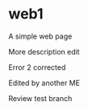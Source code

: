 # web1

A simple web page

More description edit

Error 2 corrected


Edited by another ME

Review test branch

